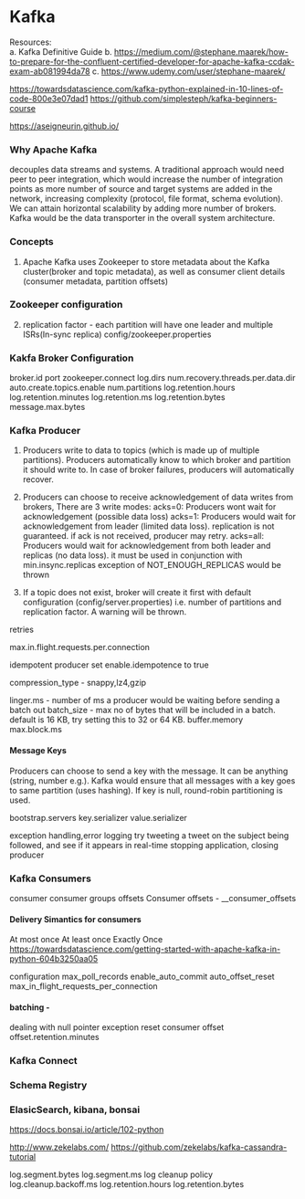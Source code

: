 # Kafka
Resources:  
a. Kafka Definitive Guide
b. https://medium.com/@stephane.maarek/how-to-prepare-for-the-confluent-certified-developer-for-apache-kafka-ccdak-exam-ab081994da78
c. https://www.udemy.com/user/stephane-maarek/

https://towardsdatascience.com/kafka-python-explained-in-10-lines-of-code-800e3e07dad1
https://github.com/simplesteph/kafka-beginners-course

https://aseigneurin.github.io/

### Why Apache Kafka

decouples data streams and systems. A traditional approach would need peer to peer integration, which would increase the number of integration points as more number of source and target systems are added in the network, increasing complexity (protocol, file format, schema evolution). We can attain horizontal scalability by adding more number of brokers. Kafka would be the data transporter in the overall system architecture.

### Concepts
1. Apache Kafka uses Zookeeper to store metadata about the Kafka cluster(broker and topic metadata), as well as consumer client details (consumer metadata, partition offsets)
### Zookeeper configuration
2. replication factor - each partition will have one leader and multiple ISRs(In-sync replica)
config/zookeeper.properties

### Kakfa Broker Configuration
broker.id
port
zookeeper.connect
log.dirs
num.recovery.threads.per.data.dir
auto.create.topics.enable
num.partitions
log.retention.hours
log.retention.minutes
log.retention.ms
log.retention.bytes
message.max.bytes

### Kafka Producer
1. Producers write to data to topics (which is made up of multiple partitions). Producers automatically know to which broker and partition it should write to. In case of broker failures, producers will automatically recover.
2. Producers can choose to receive acknowledgement of data writes from brokers, There are 3 write modes:
acks=0: Producers wont wait for acknowledgement (possible data loss)
acks=1: Producers would wait for acknowledgement from leader (limited data loss). replication is not guaranteed. if ack is not received, producer may retry.
acks=all: Producers would wait for acknowledgement from both leader and replicas (no data loss). it must be used in conjunction with min.insync.replicas
exception of NOT_ENOUGH_REPLICAS would be thrown

3. If a topic does not exist, broker will create it first with default configuration (config/server.properties) i.e. number of partitions and replication factor. A warning will be thrown.

retries

max.in.flight.requests.per.connection

idempotent producer
set enable.idempotence to true

compression_type - snappy,lz4,gzip

linger.ms - number of ms a producer would be waiting before sending a batch out
batch_size - max no of bytes that will be included in a batch. default is 16 KB, try setting this to 32 or 64 KB.
buffer.memory
max.block.ms

#### Message Keys
Producers can choose to send a key with the message. It can be anything (string, number e.g.). Kafka would ensure that all messages with a key goes to same partition (uses hashing). If key is null, round-robin partitioning is used.

bootstrap.servers
key.serializer
value.serializer

exception handling,error logging
try tweeting a tweet on the subject being followed, and see if it appears in real-time
stopping application, closing producer

### Kafka Consumers
consumer
consumer groups
offsets
Consumer offsets - __consumer_offsets
#### Delivery Simantics for consumers  
At most once
At least once
Exactly Once
https://towardsdatascience.com/getting-started-with-apache-kafka-in-python-604b3250aa05

configuration
max_poll_records 
enable_auto_commit 
auto_offset_reset 
max_in_flight_requests_per_connection 
#### batching - 
dealing with null pointer exception
reset consumer offset
offset.retention.minutes

### Kafka Connect

### Schema Registry


### ElasicSearch, kibana, bonsai

https://docs.bonsai.io/article/102-python


http://www.zekelabs.com/
https://github.com/zekelabs/kafka-cassandra-tutorial


log.segment.bytes
log.segment.ms
log cleanup policy
log.cleanup.backoff.ms
log.retention.hours
log.retention.bytes
